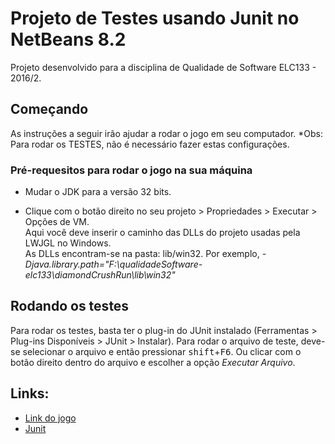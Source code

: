 # Projeto de Testes usando Junit no NetBeans 8.2

Projeto desenvolvido para a disciplina de Qualidade de Software ELC133 - 2016/2.

## Começando

As instruções a seguir irão ajudar a rodar o jogo em seu computador.
*Obs: Para rodar os TESTES, não é necessário fazer estas configurações.

### Pré-requesitos para **rodar o jogo na sua máquina**

* Mudar o JDK para a versão 32 bits. 

* Clique com o botão direito no seu projeto > Propriedades > Executar > Opções de VM.  
Aqui você deve inserir o caminho das DLLs do projeto usadas pela LWJGL no Windows.  
As DLLs encontram-se na pasta: lib/win32. Por exemplo,  *-Djava.library.path="F:\qualidadeSoftware-elc133\diamondCrushRun\lib\win32"*


## Rodando os testes

Para rodar os testes, basta ter o plug-in do JUnit instalado (Ferramentas > Plug-ins Disponíveis > JUnit > Instalar). 
Para rodar o arquivo de teste, deve-se selecionar o arquivo e então pressionar <kbd>shift</kbd>+<kbd>F6</kbd>.
Ou clicar com o botão direito dentro do arquivo e escolher a opção *Executar Arquivo*.


## Links:

* [Link do jogo](https://sourceforge.net/projects/diamondcrush)
* [Junit](http://junit.org/junit4/)

